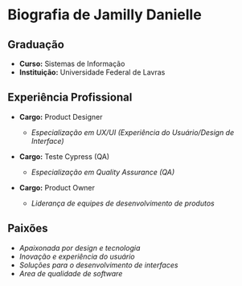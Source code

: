 # Biografia de Jamilly Danielle

## Graduação
- **Curso:** Sistemas de Informação
- **Instituição:** Universidade Federal de Lavras

## Experiência Profissional
- **Cargo:** Product Designer
  - *Especialização em UX/UI (Experiência do Usuário/Design de Interface)*

- **Cargo:** Teste Cypress (QA)
  - *Especialização em Quality Assurance (QA)*

- **Cargo:** Product Owner
  - *Liderança de equipes de desenvolvimento de produtos*

## Paixões
- *Apaixonada por design e tecnologia*
- *Inovação e experiência do usuário*
- *Soluções para o desenvolvimento de interfaces*
- *Area de qualidade de software*
